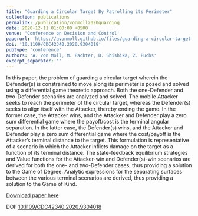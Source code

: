 ```yaml
---
title: "Guarding a Circular Target By Patrolling its Perimeter"
collection: publications
permalink: /publication/vonmoll2020guarding
date: 2020-12-11 01:00:00 +0500
venue: 'Conference on Decision and Control'
paperurl: 'https://avonmoll.github.io/files/guarding-a-circular-target-by-patrolling-its-perimeter.pdf'
doi: '10.1109/CDC42340.2020.9304018'
pubtype: 'conference'
authors: 'A. Von Moll, M. Pachter, D. Shishika, Z. Fuchs'
excerpt_separator: ""
---
```

In this paper, the problem of guarding a circular target wherein the Defender(s) is constrained to move along its perimeter is posed and solved using a differential game theoretic approach. Both the one-Defender and two-Defender scenarios are analyzed and solved. The mobile Attacker seeks to reach the perimeter of the circular target, whereas the Defender(s) seeks to align itself with the Attacker, thereby ending the game. In the former case, the Attacker wins, and the Attacker and Defender play a zero sum differential game where the payoff/cost is the terminal angular separation. In the latter case, the Defender(s) wins, and the Attacker and Defender play a zero sum differential game where the cost/payoff is the Attacker’s terminal distance to the target. This formulation is representative of a scenario in which the Attacker inflicts damage on the target as a function of its terminal distance. The state-feedback equilibrium strategies and Value functions for the Attacker-win and Defender(s)-win scenarios are derived for both the one- and two-Defender cases, thus providing a solution to the Game of Degree. Analytic expressions for the separating surfaces between the various terminal scenarios are derived, thus providing a solution to the Game of Kind.

[Download paper here](https://avonmoll.github.io/files/guarding-a-circular-target-by-patrolling-its-perimeter.pdf)

DOI: [10.1109/CDC42340.2020.9304018](https://doi.org/10.1109/CDC42340.2020.9304018)